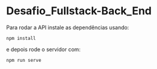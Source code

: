 # Desafio_Fullstack-Back_End

Para rodar a API instale as dependências usando:

```
npm install
```

e depois rode o servidor com:

```
npm run serve
```
